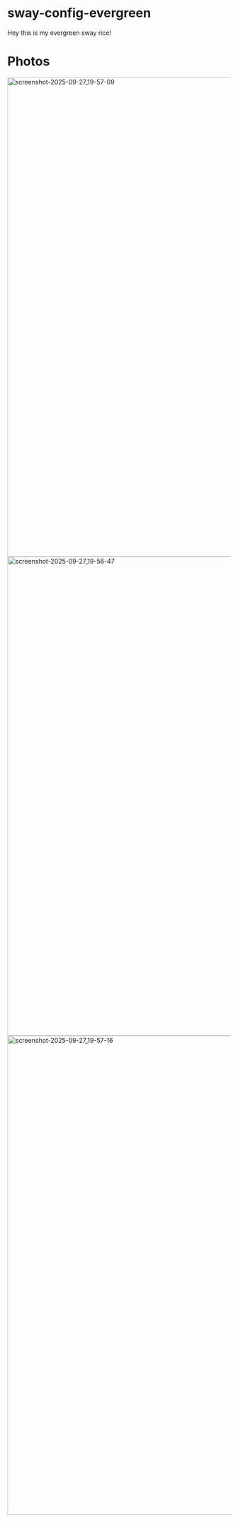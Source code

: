 # sway-config-evergreen

Hey this is my evergreen sway rice!

# Photos

<img width="1920" height="1080" alt="screenshot-2025-09-27_19-57-09" src="https://github.com/user-attachments/assets/4f04af4a-2953-43de-9f7c-d99feee2a9c4" />

<img width="1920" height="1080" alt="screenshot-2025-09-27_19-56-47" src="https://github.com/user-attachments/assets/6a4ba833-f18c-470f-838c-c697ec8b23a6" />

<img width="1920" height="1080" alt="screenshot-2025-09-27_19-57-16" src="https://github.com/user-attachments/assets/6e7baefa-a8ed-4c00-b37b-c2956057b39a" />
